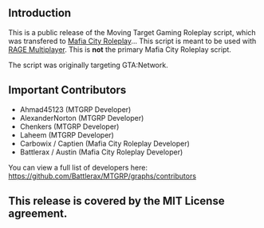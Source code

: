 ## Introduction

This is a public release of the Moving Target Gaming Roleplay script, which was transfered to [Mafia City Roleplay](https://mafiacity-rp.com)... This script is meant to be used with [RAGE Multiplayer](https://rage.mp/). This is **not** the primary Mafia City Roleplay script. 

The script was originally targeting GTA:Network.

## Important Contributors
- Ahmad45123 (MTGRP Developer)
- AlexanderNorton (MTGRP Developer)
- Chenkers (MTGRP Developer)
- Laheem (MTGRP Developer)
- Carbowix / Captien (Mafia City Roleplay Developer)
- Battlerax / Austin (Mafia City Roleplay Developer)

You can view a full list of developers here: https://github.com/Battlerax/MTGRP/graphs/contributors

## This release is covered by the MIT License agreement. 
